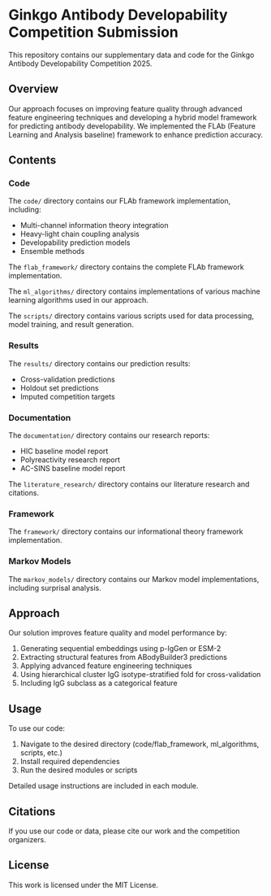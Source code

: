 # Ginkgo Antibody Developability Competition Submission

This repository contains our supplementary data and code for the Ginkgo Antibody Developability Competition 2025.

## Overview

Our approach focuses on improving feature quality through advanced feature engineering techniques and developing a hybrid model framework for predicting antibody developability. We implemented the FLAb (Feature Learning and Analysis baseline) framework to enhance prediction accuracy.

## Contents

### Code

The `code/` directory contains our FLAb framework implementation, including:

- Multi-channel information theory integration
- Heavy-light chain coupling analysis
- Developability prediction models
- Ensemble methods

The `flab_framework/` directory contains the complete FLAb framework implementation.

The `ml_algorithms/` directory contains implementations of various machine learning algorithms used in our approach.

The `scripts/` directory contains various scripts used for data processing, model training, and result generation.

### Results

The `results/` directory contains our prediction results:

- Cross-validation predictions
- Holdout set predictions
- Imputed competition targets

### Documentation

The `documentation/` directory contains our research reports:

- HIC baseline model report
- Polyreactivity research report
- AC-SINS baseline model report

The `literature_research/` directory contains our literature research and citations.

### Framework

The `framework/` directory contains our informational theory framework implementation.

### Markov Models

The `markov_models/` directory contains our Markov model implementations, including surprisal analysis.

## Approach

Our solution improves feature quality and model performance by:

1. Generating sequential embeddings using p-IgGen or ESM-2
2. Extracting structural features from ABodyBuilder3 predictions
3. Applying advanced feature engineering techniques
4. Using hierarchical cluster IgG isotype-stratified fold for cross-validation
5. Including IgG subclass as a categorical feature

## Usage

To use our code:

1. Navigate to the desired directory (code/flab_framework, ml_algorithms, scripts, etc.)
2. Install required dependencies
3. Run the desired modules or scripts

Detailed usage instructions are included in each module.

## Citations

If you use our code or data, please cite our work and the competition organizers.

## License

This work is licensed under the MIT License.
